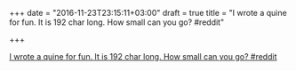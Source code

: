 +++
date = "2016-11-23T23:15:11+03:00"
draft = true
title = "I wrote a quine for fun. It is 192 char long. How small can you go?  #reddit"

+++

<p><a href="https://t.co/gqMjsp3M2f">I wrote a quine for fun. It is 192 char long. How small can you go?  #reddit</a></p>
